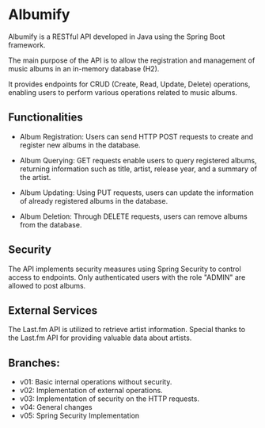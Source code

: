 # Albumify

Albumify is a RESTful API developed in Java using the Spring Boot framework.

The main purpose of the API is to allow the registration and management of music albums in an in-memory database (H2).

It provides endpoints for CRUD (Create, Read, Update, Delete) operations, enabling users to perform various operations related to music albums.

## Functionalities

- Album Registration: Users can send HTTP POST requests to create and register new albums in the database.

- Album Querying: GET requests enable users to query registered albums, returning information such as title, artist, release year, and a summary of the artist.

- Album Updating: Using PUT requests, users can update the information of already registered albums in the database.

- Album Deletion: Through DELETE requests, users can remove albums from the database.

## Security

The API implements security measures using Spring Security to control access to endpoints. Only authenticated users with the role "ADMIN" are allowed to post albums.

## External Services

The Last.fm API is utilized to retrieve artist information. Special thanks to the Last.fm API for providing valuable data about artists.

## Branches:

- v01: Basic internal operations without security.
- v02: Implementation of external operations.
- v03: Implementation of security on the HTTP requests.
- v04: General changes
- v05: Spring Security Implementation 
